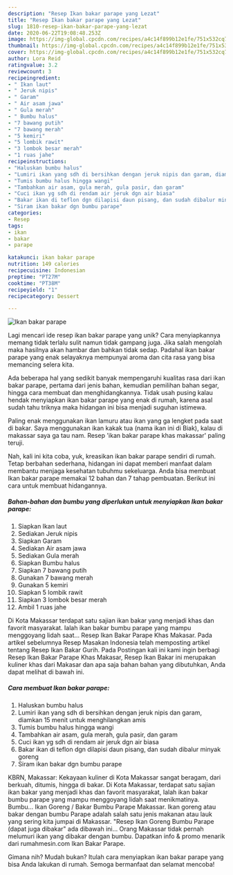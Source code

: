```yaml
---
description: "Resep Ikan bakar parape yang Lezat"
title: "Resep Ikan bakar parape yang Lezat"
slug: 1810-resep-ikan-bakar-parape-yang-lezat
date: 2020-06-22T19:08:48.253Z
image: https://img-global.cpcdn.com/recipes/a4c14f899b12e1fe/751x532cq70/ikan-bakar-parape-foto-resep-utama.jpg
thumbnail: https://img-global.cpcdn.com/recipes/a4c14f899b12e1fe/751x532cq70/ikan-bakar-parape-foto-resep-utama.jpg
cover: https://img-global.cpcdn.com/recipes/a4c14f899b12e1fe/751x532cq70/ikan-bakar-parape-foto-resep-utama.jpg
author: Lora Reid
ratingvalue: 3.2
reviewcount: 3
recipeingredient:
- " Ikan laut"
- " Jeruk nipis"
- " Garam"
- " Air asam jawa"
- " Gula merah"
- " Bumbu halus"
- "7 bawang putih"
- "7 bawang merah"
- "5 kemiri"
- "5 lombik rawit"
- "3 lombok besar merah"
- "1 ruas jahe"
recipeinstructions:
- "Haluskan bumbu halus"
- "Lumiri ikan yang sdh di bersihkan dengan jeruk nipis dan garam, diamkan 15 menit untuk menghilangkan amis"
- "Tumis bumbu halus hingga wangi"
- "Tambahkan air asam, gula merah, gula pasir, dan garam"
- "Cuci ikan yg sdh di rendam air jeruk dgn air biasa"
- "Bakar ikan di teflon dgn dilapisi daun pisang, dan sudah dibalur minyak goreng"
- "Siram ikan bakar dgn bumbu parape"
categories:
- Resep
tags:
- ikan
- bakar
- parape

katakunci: ikan bakar parape 
nutrition: 149 calories
recipecuisine: Indonesian
preptime: "PT27M"
cooktime: "PT38M"
recipeyield: "1"
recipecategory: Dessert

---
```



![Ikan bakar parape](https://img-global.cpcdn.com/recipes/a4c14f899b12e1fe/751x532cq70/ikan-bakar-parape-foto-resep-utama.jpg)

Lagi mencari ide resep ikan bakar parape yang unik? Cara menyiapkannya memang tidak terlalu sulit namun tidak gampang juga. Jika salah mengolah maka hasilnya akan hambar dan bahkan tidak sedap. Padahal ikan bakar parape yang enak selayaknya mempunyai aroma dan cita rasa yang bisa memancing selera kita.

Ada beberapa hal yang sedikit banyak mempengaruhi kualitas rasa dari ikan bakar parape, pertama dari jenis bahan, kemudian pemilihan bahan segar, hingga cara membuat dan menghidangkannya. Tidak usah pusing kalau hendak menyiapkan ikan bakar parape yang enak di rumah, karena asal sudah tahu triknya maka hidangan ini bisa menjadi suguhan istimewa.

Paling enak menggunakan ikan lamuru atau ikan yang ga lengket pada saat di bakar. Saya menggunakan ikan kakak tua (nama ikan ini di Biak), kalau di makassar saya ga tau nam. Resep &#39;ikan bakar parape khas makassar&#39; paling teruji.


Nah, kali ini kita coba, yuk, kreasikan ikan bakar parape sendiri di rumah. Tetap berbahan sederhana, hidangan ini dapat memberi manfaat dalam membantu menjaga kesehatan tubuhmu sekeluarga. Anda bisa membuat Ikan bakar parape memakai 12 bahan dan 7 tahap pembuatan. Berikut ini cara untuk membuat hidangannya.

<!--inarticleads1-->

##### Bahan-bahan dan bumbu yang diperlukan untuk menyiapkan Ikan bakar parape:

1. Siapkan  Ikan laut
1. Sediakan  Jeruk nipis
1. Siapkan  Garam
1. Sediakan  Air asam jawa
1. Sediakan  Gula merah
1. Siapkan  Bumbu halus
1. Siapkan 7 bawang putih
1. Gunakan 7 bawang merah
1. Gunakan 5 kemiri
1. Siapkan 5 lombik rawit
1. Siapkan 3 lombok besar merah
1. Ambil 1 ruas jahe


Di Kota Makassar terdapat satu sajian ikan bakar yang menjadi khas dan favorit masyarakat. Ialah ikan bakar bumbu parape yang mampu menggoyang lidah saat… Resep Ikan Bakar Parape Khas Makasar. Pada artikel sebelumnya Resep Masakan Indonesia telah memposting artikel tentang Resep Ikan Bakar Gurih. Pada Postingan kali ini kami ingin berbagi Resep Ikan Bakar Parape Khas Makasar, Resep Ikan Bakar ini merupakan kuliner khas dari Makasar dan apa saja bahan bahan yang dibutuhkan, Anda dapat melihat di bawah ini. 

<!--inarticleads2-->

##### Cara membuat Ikan bakar parape:

1. Haluskan bumbu halus
1. Lumiri ikan yang sdh di bersihkan dengan jeruk nipis dan garam, diamkan 15 menit untuk menghilangkan amis
1. Tumis bumbu halus hingga wangi
1. Tambahkan air asam, gula merah, gula pasir, dan garam
1. Cuci ikan yg sdh di rendam air jeruk dgn air biasa
1. Bakar ikan di teflon dgn dilapisi daun pisang, dan sudah dibalur minyak goreng
1. Siram ikan bakar dgn bumbu parape


KBRN, Makassar: Kekayaan kuliner di Kota Makassar sangat beragam, dari berkuah, ditumis, hingga di bakar. Di Kota Makassar, terdapat satu sajian ikan bakar yang menjadi khas dan favorit masyarakat, Ialah ikan bakar bumbu parape yang mampu menggoyang lidah saat menikmatinya. Bumbu… Ikan Goreng / Bakar Bumbu Parape Makassar. Ikan goreng atau bakar dengan bumbu Parape adalah salah satu jenis makanan atau lauk yang sering kita jumpai di Makassar. &#34;Resep Ikan Goreng Bumbu Parape (dapat juga dibakar&#34; ada dibawah ini… Orang Makassar tidak pernah melumuri ikan yang dibakar dengan bumbu. Dapatkan info &amp; promo menarik dari rumahmesin.com Ikan Bakar Parape. 

Gimana nih? Mudah bukan? Itulah cara menyiapkan ikan bakar parape yang bisa Anda lakukan di rumah. Semoga bermanfaat dan selamat mencoba!
